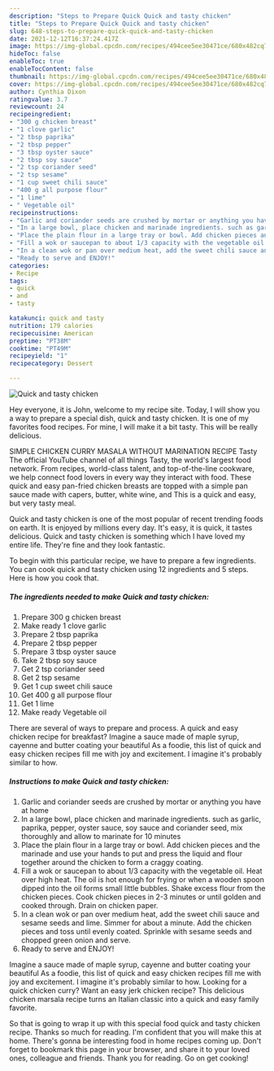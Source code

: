 ```yaml
---
description: "Steps to Prepare Quick Quick and tasty chicken"
title: "Steps to Prepare Quick Quick and tasty chicken"
slug: 648-steps-to-prepare-quick-quick-and-tasty-chicken
date: 2021-12-12T16:37:24.417Z
image: https://img-global.cpcdn.com/recipes/494cee5ee30471ce/680x482cq70/quick-and-tasty-chicken-recipe-main-photo.jpg
hideToc: false
enableToc: true
enableTocContent: false
thumbnail: https://img-global.cpcdn.com/recipes/494cee5ee30471ce/680x482cq70/quick-and-tasty-chicken-recipe-main-photo.jpg
cover: https://img-global.cpcdn.com/recipes/494cee5ee30471ce/680x482cq70/quick-and-tasty-chicken-recipe-main-photo.jpg
author: Cynthia Dixon
ratingvalue: 3.7
reviewcount: 24
recipeingredient:
- "300 g chicken breast"
- "1 clove garlic"
- "2 tbsp paprika"
- "2 tbsp pepper"
- "3 tbsp oyster sauce"
- "2 tbsp soy sauce"
- "2 tsp coriander seed"
- "2 tsp sesame"
- "1 cup sweet chili sauce"
- "400 g all purpose flour"
- "1 lime"
- " Vegetable oil"
recipeinstructions:
- "Garlic and coriander seeds are crushed by mortar or anything you have at home"
- "In a large bowl, place chicken and marinade ingredients. such as garlic, paprika, pepper, oyster sauce, soy sauce and coriander seed, mix thoroughly and allow to marinate for 10 minutes"
- "Place the plain flour in a large tray or bowl. Add chicken pieces and the marinade and use your hands to put and press the liquid and flour together around the chicken to form a craggy coating."
- "Fill a wok or saucepan to about 1/3 capacity with the vegetable oil. Heat over high heat. The oil is hot enough for frying or when a wooden spoon dipped into the oil forms small little bubbles. Shake excess flour from the chicken pieces. Cook chicken pieces in 2-3 minutes or until golden and cooked through. Drain on chicken paper."
- "In a clean wok or pan over medium heat, add the sweet chili sauce and sesame seeds and lime. Simmer for about a minute. Add the chicken pieces and toss until evenly coated. Sprinkle with sesame seeds and chopped green onion and serve."
- "Ready to serve and ENJOY!"
categories:
- Recipe
tags:
- quick
- and
- tasty

katakunci: quick and tasty 
nutrition: 179 calories
recipecuisine: American
preptime: "PT38M"
cooktime: "PT49M"
recipeyield: "1"
recipecategory: Dessert

---
```



![Quick and tasty chicken](https://img-global.cpcdn.com/recipes/494cee5ee30471ce/680x482cq70/quick-and-tasty-chicken-recipe-main-photo.jpg)

Hey everyone, it is John, welcome to my recipe site. Today, I will show you a way to prepare a special dish, quick and tasty chicken. It is one of my favorites food recipes. For mine, I will make it a bit tasty. This will be really delicious.

SIMPLE CHICKEN CURRY MASALA WITHOUT MARINATION RECIPE Tasty The official YouTube channel of all things Tasty, the world&#39;s largest food network. From recipes, world-class talent, and top-of-the-line cookware, we help connect food lovers in every way they interact with food. These quick and easy pan-fried chicken breasts are topped with a simple pan sauce made with capers, butter, white wine, and This is a quick and easy, but very tasty meal.

Quick and tasty chicken is one of the most popular of recent trending foods on earth. It is enjoyed by millions every day. It's easy, it is quick, it tastes delicious. Quick and tasty chicken is something which I have loved my entire life. They're fine and they look fantastic.


To begin with this particular recipe, we have to prepare a few ingredients. You can cook quick and tasty chicken using 12 ingredients and 5 steps. Here is how you cook that.

<!--inarticleads1-->

##### The ingredients needed to make Quick and tasty chicken:

1. Prepare 300 g chicken breast
1. Make ready 1 clove garlic
1. Prepare 2 tbsp paprika
1. Prepare 2 tbsp pepper
1. Prepare 3 tbsp oyster sauce
1. Take 2 tbsp soy sauce
1. Get 2 tsp coriander seed
1. Get 2 tsp sesame
1. Get 1 cup sweet chili sauce
1. Get 400 g all purpose flour
1. Get 1 lime
1. Make ready  Vegetable oil


There are several of ways to prepare and process. A quick and easy chicken recipe for breakfast? Imagine a sauce made of maple syrup, cayenne and butter coating your beautiful As a foodie, this list of quick and easy chicken recipes fill me with joy and excitement. I imagine it&#39;s probably similar to how. 

<!--inarticleads2-->

##### Instructions to make Quick and tasty chicken:

1. Garlic and coriander seeds are crushed by mortar or anything you have at home
1. In a large bowl, place chicken and marinade ingredients. such as garlic, paprika, pepper, oyster sauce, soy sauce and coriander seed, mix thoroughly and allow to marinate for 10 minutes
1. Place the plain flour in a large tray or bowl. Add chicken pieces and the marinade and use your hands to put and press the liquid and flour together around the chicken to form a craggy coating.
1. Fill a wok or saucepan to about 1/3 capacity with the vegetable oil. Heat over high heat. The oil is hot enough for frying or when a wooden spoon dipped into the oil forms small little bubbles. Shake excess flour from the chicken pieces. Cook chicken pieces in 2-3 minutes or until golden and cooked through. Drain on chicken paper.
1. In a clean wok or pan over medium heat, add the sweet chili sauce and sesame seeds and lime. Simmer for about a minute. Add the chicken pieces and toss until evenly coated. Sprinkle with sesame seeds and chopped green onion and serve.
1. Ready to serve and ENJOY!

Imagine a sauce made of maple syrup, cayenne and butter coating your beautiful As a foodie, this list of quick and easy chicken recipes fill me with joy and excitement. I imagine it&#39;s probably similar to how. Looking for a quick chicken curry? Want an easy jerk chicken recipe? This delicious chicken marsala recipe turns an Italian classic into a quick and easy family favorite. 

So that is going to wrap it up with this special food quick and tasty chicken recipe. Thanks so much for reading. I'm confident that you will make this at home. There's gonna be interesting food in home recipes coming up. Don't forget to bookmark this page in your browser, and share it to your loved ones, colleague and friends. Thank you for reading. Go on get cooking!
